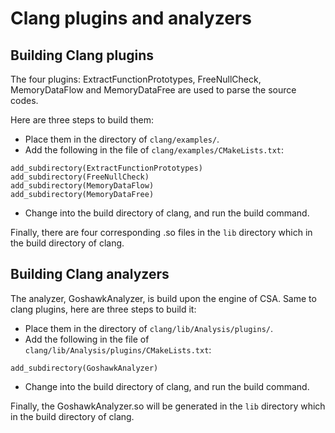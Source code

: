 # Clang plugins and analyzers

## Building Clang plugins
The four plugins: ExtractFunctionPrototypes, FreeNullCheck, MemoryDataFlow and MemoryDataFree are used to 
    parse the source codes. 

Here are three steps to build them:    
- Place them in the directory of `clang/examples/`.
- Add the following in the file of `clang/examples/CMakeLists.txt`:

```buildoutcfg
add_subdirectory(ExtractFunctionPrototypes)
add_subdirectory(FreeNullCheck)
add_subdirectory(MemoryDataFlow)
add_subdirectory(MemoryDataFree)
```
- Change into the build directory of clang, and run the build command.


Finally, there are four corresponding .so files in the `lib` directory which in the build directory of clang. 
    
## Building Clang analyzers
The analyzer, GoshawkAnalyzer, is build upon the engine of CSA. Same to clang plugins, here are three steps to build it:

- Place them in the directory of `clang/lib/Analysis/plugins/`.
- Add the following in the file of `clang/lib/Analysis/plugins/CMakeLists.txt`:
```buildoutcfg
add_subdirectory(GoshawkAnalyzer)
```
- Change into the build directory of clang, and run the build command.

Finally, the GoshawkAnalyzer.so will be generated in the `lib` directory which in the build directory of clang.
